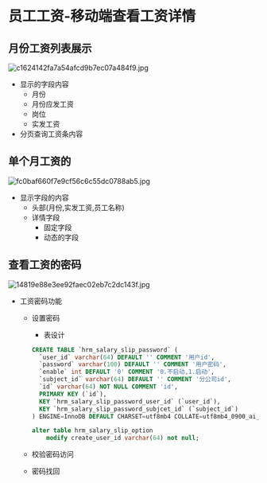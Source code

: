 # 员工工资-移动端查看工资详情

## 月份工资列表展示

![c1624142fa7a54afcd9b7ec07a484f9.jpg](https://p3-juejin.byteimg.com/tos-cn-i-k3u1fbpfcp/4dfc26fa78714fe385d4f23faf7c8ffb~tplv-k3u1fbpfcp-watermark.image?)

- 显示的字段内容
  - 月份
  - 月份应发工资
  - 岗位
  - 实发工资
- 分页查询工资条内容

## 单个月工资的

![fc0baf660f7e9cf56c6c55dc0788ab5.jpg](https://p3-juejin.byteimg.com/tos-cn-i-k3u1fbpfcp/92675b865f824712a0ab4e7af105d5d0~tplv-k3u1fbpfcp-watermark.image?)

- 显示字段的内容
  - 头部(月份,实发工资,员工名称)
  - 详情字段
    - 固定字段
    - 动态的字段

## 查看工资的密码

![14819e88e3ee92faec02eb7c2dc143f.jpg](https://p3-juejin.byteimg.com/tos-cn-i-k3u1fbpfcp/730b52c709234418af547d47b16203b2~tplv-k3u1fbpfcp-watermark.image?)

- 工资密码功能
  - 设置密码

    - 表设计

    ```sql
    CREATE TABLE `hrm_salary_slip_password` (
      `user_id` varchar(64) DEFAULT '' COMMENT '用户id',
      `password` varchar(100) DEFAULT '' COMMENT '用户密码',
      `enable` int DEFAULT '0' COMMENT '0.不启动,1.启动',
      `subject_id` varchar(64) DEFAULT '' COMMENT '分公司id',
      `id` varchar(64) NOT NULL COMMENT 'id',
      PRIMARY KEY (`id`),
      KEY `hrm_salary_slip_password_user_id` (`user_id`),
      KEY `hrm_salary_slip_password_subjcet_id` (`subject_id`)
    ) ENGINE=InnoDB DEFAULT CHARSET=utf8mb4 COLLATE=utf8mb4_0900_ai_ci COMMENT='人员工资条密码'

    alter table hrm_salary_slip_option
        modify create_user_id varchar(64) not null;


    ```
  - 校验密码访问
  - 密码找回
